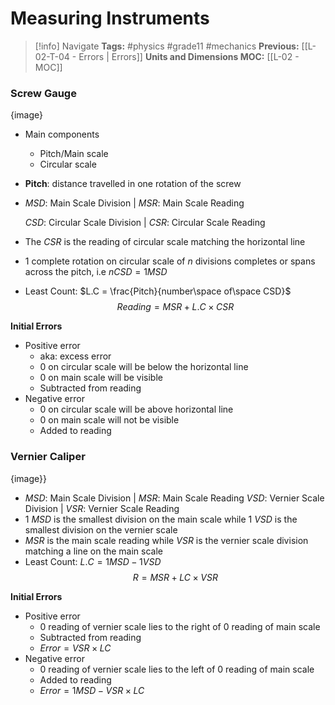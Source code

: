 # Measuring Instruments

> [!info] Navigate
> **Tags:** #physics #grade11 #mechanics 
> **Previous:** [[L-02-T-04 - Errors | Errors]]
> **Units and Dimensions MOC:** [[L-02 - MOC]]

### Screw Gauge
{image}
- Main components
    - Pitch/Main scale
    - Circular scale
- **Pitch**: distance travelled in one rotation of the screw
- $MSD$: Main Scale Division | $MSR$: Main Scale Reading
    
    $CSD$: Circular Scale Division | $CSR$: Circular Scale Reading
- The $CSR$ is the reading of circular scale matching the horizontal line
- 1 complete rotation on circular scale of $n$ divisions completes or spans across the pitch, i.e $n CSD = 1 MSD$
- Least Count: $L.C = \frac{Pitch}{number\space of\space CSD}$
$$
Reading = MSR + L.C \times CSR
$$

**Initial Errors**
- Positive error
    - aka: excess error
    - 0 on circular scale will be below the horizontal line
    - 0 on main scale will be visible
    - Subtracted from reading
- Negative error
    - 0 on circular scale will be above horizontal line
    - 0 on main scale will not be visible
    - Added to reading

### Vernier Caliper
{image}}
- $MSD$: Main Scale Division | $MSR$: Main Scale Reading
  $VSD$: Vernier Scale Division | $VSR$: Vernier Scale Reading
- 1 $MSD$ is the smallest division on the main scale while 1 $VSD$ is the smallest division on the vernier scale
- $MSR$ is the main scale reading while $VSR$ is the vernier scale division matching a line on the main scale
- Least Count: $L.C = 1MSD - 1VSD$
$$
R = MSR + LC \times VSR
$$

**Initial Errors**
- Positive error
    - 0 reading of vernier scale lies to the right of 0 reading of main scale
    - Subtracted from reading
    - $Error = VSR \times LC$
- Negative error
    - 0 reading of vernier scale lies to the left of 0 reading of main scale
    - Added to reading
    - $Error = 1MSD-VSR\times LC$